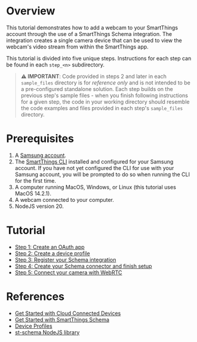 # Overview

This tutorial demonstrates how to add a webcam to your SmartThings account through the use of a SmartThings Schema integration. 
The integration creates a single camera device that can be used to view the webcam's video stream
from within the SmartThings app.

This tutorial is divided into five unique steps. Instructions for each step can be found in each `step_<n>` subdirectory. 

> **⚠️ IMPORTANT**: Code provided in steps 2 and later in each `sample_files` directory is for *reference only* and is not intended to be a pre-configured standalone solution. Each step builds on the previous step's sample files - when you finish following instructions for a given step, the code in your working directory should resemble the code examples and files provided in each step's `sample_files` directory.

# Prerequisites

1. A [Samsung account](https://developer.smartthings.com/).
1. The [SmartThings CLI](https://github.com/SmartThingsCommunity/smartthings-cli/tree/main/packages/cli) installed and configured for your Samsung account. If you have not yet configured the CLI for use with your Samsung account, you will be prompted to do so when running the CLI for the first time. 
1. A computer running MacOS, Windows, or Linux (this tutorial uses MacOS 14.2.1).
1. A webcam connected to your computer.
1. NodeJS version 20.

# Tutorial

* [Step 1: Create an OAuth app](step_1/STEP_1.md)
* [Step 2: Create a device profile](step_2/STEP_2.md)
* [Step 3: Register your Schema integration](step_3/STEP_3.md)
* [Step 4: Create your Schema connector and finish setup](step_4/STEP_4.md)
* [Step 5: Connect your camera with WebRTC](step_5/STEP_5.md)

# References

* [Get Started with Cloud Connected Devices](https://developer.smartthings.com/docs/devices/cloud-connected/get-started)
* [Get Started with SmartThings Schema](https://developer.smartthings.com/docs/devices/cloud-connected/st-schema)
* [Device Profiles](https://developer.smartthings.com/docs/devices/device-profiles/)
* [st-schema NodeJS library](https://github.com/SmartThingsCommunity/st-schema-nodejs)
